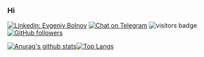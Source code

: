 ### Hi

[![Linkedin: Evgeniy Bolnov](https://img.shields.io/badge/-Evgeniy_Bolnov-blue?style=flat-square&logo=Linkedin&logoColor=white&link=https://www.linkedin.com/in/evgeniy-bolnov-b4a981b4/)](https://www.linkedin.com/in/evgeniy-bolnov-b4a981b4)
[![Chat on Telegram](https://img.shields.io/badge/Chat%20on-Telegram-brightgreen.svg?style=flat-square)](https://t.me/evgeniy_bolnov) 
![visitors badge](https://komarev.com/ghpvc/?username=evgeniyBolnov&color=blue&style=flat-square&label=Views) 
[![GitHub followers](https://img.shields.io/github/followers/evgeniyBolnov.svg?style=social&label=Follow&maxAge=2592000)](https://github.com/evgeniyBolnov?tab=followers)

[![Anurag's github stats](https://github-readme-stats.vercel.app/api?username=evgeniyBolnov&theme=dark&count_private=true&hide_rank=true&show_icons=true&include_all_commits=true&hide_title=true&hide_border=dark)](https://github.com/anuraghazra/github-readme-stats)[![Top Langs](https://github-readme-stats.vercel.app/api/top-langs/?username=evgeniyBolnov&hide=csharp&langs_count=8&hide_title=true&layout=compact&hide_border=true&theme=dark)](https://github.com/evgeniyBolnov/)
